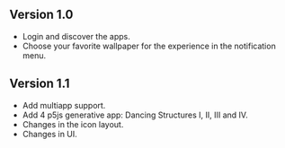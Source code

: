 ## Version 1.0
- Login and discover the apps.
- Choose your favorite wallpaper for the experience in the notification menu.

## Version 1.1

- Add multiapp support.
- Add 4 p5js generative app: Dancing Structures I, II, III and IV.
- Changes in the icon layout.
- Changes in UI.

